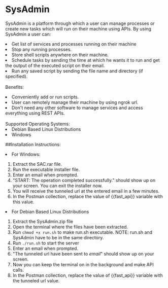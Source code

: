 # SysAdmin
SysAdmin is a platform through which a user can manage processes or create new tasks which will run on their machine using APIs.
By using SysAdmin a user can:<br>
    <li>Get list of services and processes running on their machine</li>
    <li>Stop any running processes.</li>
    <li>Store shell scripts anywhere on their machine.</li>
    <li>Schedule tasks by sending the time at which he wants it to run and get the output of the executed script on their email.</li>
    <li>Run any saved script by sending the file name and directory (if specified).</li>
<br>
Benefits:
<br>
<li>Conveniently add or run scripts.</li>
<li>User can remotely manage their machine by using ngrok url.</li>
<li>Don't need any other software to manage services and access everything using REST APIs.</li>
<br>
Supported Operating Systems:
<li>Debian Based Linux Distributions</li>
<li>Windows</li>

##Installation Instructions:

<li>For Windows:</li>
<ol>
    <li>Extract the SAC.rar file.</li>
    <li>Run the executable installer file.</li>
    <li>Enter an email when prompted.</li>
    <li>"START: The operation completed successfully." should show up on your screen. You can exit the installer now.</li>
    <li>You will receive the tunneled url at the entered email in a few minutes.</li>
    <li>In the Postman collection, replace the value of {{fast_api}} variable with this value.</li>
</ol>
<li>For Debian Based Linux Distributions</li>
<ol>
    <li>Extract the SysAdmin.zip file</li>
    <li>Open the terminal where the files have been extracted.</li>
    <li>Run <code>chmod +x run.sh</code> to make run.sh executable. NOTE: run.sh and SysAdmin have to be in the same directory.</li>
    <li>Run <code>./run.sh</code> to start the server</li>
    <li>Enter an email when prompted.</li>
    <li>"The tunneled url have been sent to <i>email</i>" should show up on your screen.</li>
    <li>Now you can keep the terminal on in the background and make API calls.</li>
    <li>In the Postman collection, replace the value of {{fast_api}} variable with the tunneled url value.</li>
</ol>

